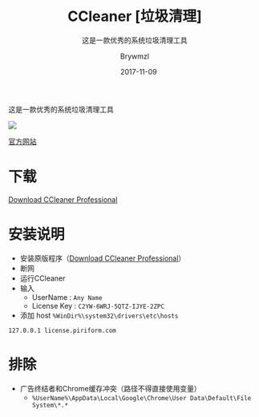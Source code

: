 ﻿---
layout:     post
title:      CCleaner [垃圾清理]
subtitle:   这是一款优秀的系统垃圾清理工具
date:     2017-11-09
author:     Brywmzl
header-img: img/CCleaner/bg.jpg
catalog: false
tags: [CCleaner]
categories: [系统工具]
---
这是一款优秀的系统垃圾清理工具

<!--more-->

![](http://s1.pir.fm/cc/page2/cc5-screen1.png)

[官方网站](http://www.piriform.com)

# 下载
[Download CCleaner Professional](http://www.piriform.com/ccleaner/download/professional)

# 安装说明 
* 安装原版程序（[Download CCleaner Professional](http://www.piriform.com/ccleaner/download/professional)）
* 断网
* 运行CCleaner
* 输入
	* UserName : `Any Name`
	* License Key : `C2YW-6WRJ-5QTZ-IJYE-2ZPC`
* 添加 host `%WinDir%\system32\drivers\etc\hosts`
```
127.0.0.1 license.piriform.com
```

# 排除
* 广告终结者和Chrome缓存冲突（路径不得直接使用变量）  
	* `%UserName%\AppData\Local\Google\Chrome\User Data\Default\File System\*.*`

